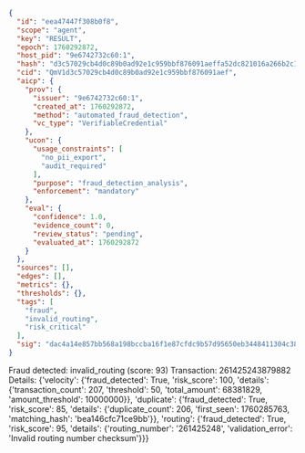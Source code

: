 ```json
{
  "id": "eea47447f308b0f8",
  "scope": "agent",
  "key": "RESULT",
  "epoch": 1760292872,
  "host_pid": "9e6742732c60:1",
  "hash": "d3c57029cb4d0c89b0ad92e1c959bbf876091aeffa52dc821016a266b2c10e69",
  "cid": "QmV1d3c57029cb4d0c89b0ad92e1c959bbf876091aef",
  "aicp": {
    "prov": {
      "issuer": "9e6742732c60:1",
      "created_at": 1760292872,
      "method": "automated_fraud_detection",
      "vc_type": "VerifiableCredential"
    },
    "ucon": {
      "usage_constraints": [
        "no_pii_export",
        "audit_required"
      ],
      "purpose": "fraud_detection_analysis",
      "enforcement": "mandatory"
    },
    "eval": {
      "confidence": 1.0,
      "evidence_count": 0,
      "review_status": "pending",
      "evaluated_at": 1760292872
    }
  },
  "sources": [],
  "edges": [],
  "metrics": {},
  "thresholds": {},
  "tags": [
    "fraud",
    "invalid_routing",
    "risk_critical"
  ],
  "sig": "dac4a14e857bb568a198bccba16f1e87cfdc9b57d95650eb3448411304c38fb8"
}
```

Fraud detected: invalid_routing (score: 93)
Transaction: 261425243879882
Details: {'velocity': {'fraud_detected': True, 'risk_score': 100, 'details': {'transaction_count': 207, 'threshold': 50, 'total_amount': 68381829, 'amount_threshold': 10000000}}, 'duplicate': {'fraud_detected': True, 'risk_score': 85, 'details': {'duplicate_count': 206, 'first_seen': 1760285763, 'matching_hash': 'bea146cfc71ce9bb'}}, 'routing': {'fraud_detected': True, 'risk_score': 95, 'details': {'routing_number': '261425248', 'validation_error': 'Invalid routing number checksum'}}}
